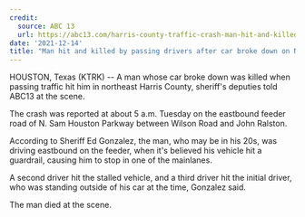 ```yaml
---
credit:
  source: ABC 13
  url: https://abc13.com/harris-county-traffic-crash-man-hit-and-killed-north-sam-houston-parkway/11337929/
date: '2021-12-14'
title: "Man hit and killed by passing drivers after car broke down on N. Sam Houston Parkway"
---
```

HOUSTON, Texas (KTRK) -- A man whose car broke down was killed when passing traffic hit him in northeast Harris County, sheriff's deputies told ABC13 at the scene.

The crash was reported at about 5 a.m. Tuesday on the eastbound feeder road of N. Sam Houston Parkway between Wilson Road and John Ralston.

According to Sheriff Ed Gonzalez, the man, who may be in his 20s, was driving eastbound on the feeder, when it's believed his vehicle hit a guardrail, causing him to stop in one of the mainlanes.

A second driver hit the stalled vehicle, and a third driver hit the initial driver, who was standing outside of his car at the time, Gonzalez said.

The man died at the scene.
